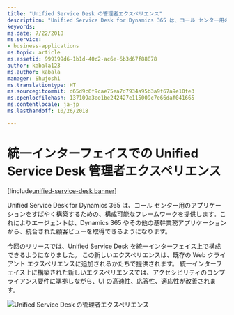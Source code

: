 ```yaml
---
title: "Unified Service Desk の管理者エクスペリエンス"
description: "Unified Service Desk for Dynamics 365 は、コール センター用のアプリケーションをすばやく構築するための、構成可能なフレームワークを提供します。これによりエージェントは、Dynamics 365 やその他の基幹業務アプリケーションから、統合された顧客ビューを取得できるようになります。"
keywords: 
ms.date: 7/22/2018
ms.service:
- business-applications
ms.topic: article
ms.assetid: 999199d6-1b1d-40c2-ac6e-6b3d67f88878
author: kabala123
ms.author: kabala
manager: Shujoshi
ms.translationtype: HT
ms.sourcegitcommit: d65d9c6f9cae75ea7d7934a95b3a9f67a9e10fe3
ms.openlocfilehash: 137109a3ee1be242427e115009c7e66daf041665
ms.contentlocale: ja-jp
ms.lasthandoff: 10/26/2018

---
```


#  <a name="unified-service-desk-admin-experience-on-unified-interface"></a>統一インターフェイスでの Unified Service Desk 管理者エクスペリエンス

[!include[unified-service-desk banner](../../../includes/unified-service-desk.md)]

Unified Service Desk for Dynamics 365 は、コール センター用のアプリケーションをすばやく構築するための、構成可能なフレームワークを提供します。これによりエージェントは、Dynamics 365 やその他の基幹業務アプリケーションから、統合された顧客ビューを取得できるようになります。  

今回のリリースでは、Unified Service Desk を統一インターフェイス上で構成できるようになりました。 この新しいエクスペリエンスは、既存の Web クライアント エクスペリエンスに追加されるかたちで提供されます。 統一インターフェイス上に構築された新しいエクスペリエンスでは、アクセシビリティのコンプライアンス要件に準拠しながら、UI の高速性、応答性、適応性が改善されます。

![Unified Service Desk の管理者エクスペリエンス](../media/usd-admin.png "Unified Service Desk の管理者エクスペリエンス")


